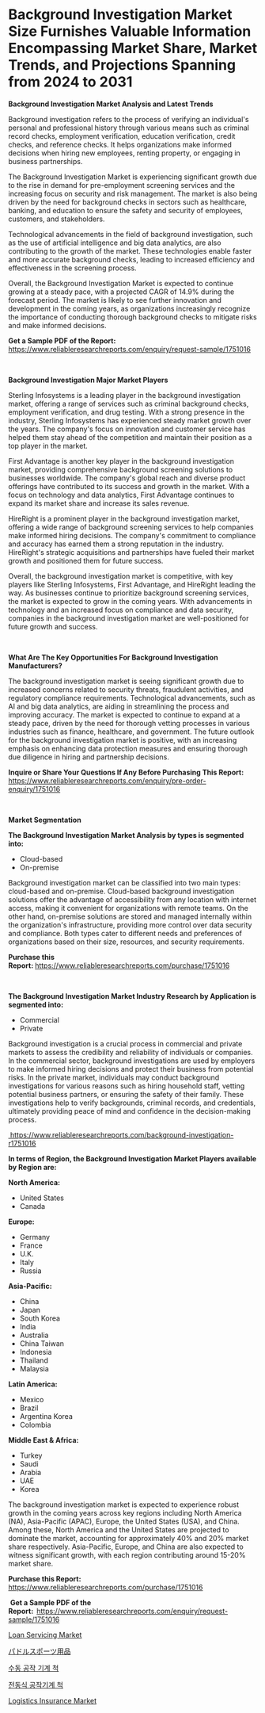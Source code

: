 <p><h1>Background Investigation Market Size Furnishes Valuable Information Encompassing Market Share, Market Trends, and Projections Spanning from 2024 to 2031</h1></p><p><strong>Background Investigation Market Analysis and Latest Trends</strong></p>
<p><p>Background investigation refers to the process of verifying an individual's personal and professional history through various means such as criminal record checks, employment verification, education verification, credit checks, and reference checks. It helps organizations make informed decisions when hiring new employees, renting property, or engaging in business partnerships.</p><p>The Background Investigation Market is experiencing significant growth due to the rise in demand for pre-employment screening services and the increasing focus on security and risk management. The market is also being driven by the need for background checks in sectors such as healthcare, banking, and education to ensure the safety and security of employees, customers, and stakeholders.</p><p>Technological advancements in the field of background investigation, such as the use of artificial intelligence and big data analytics, are also contributing to the growth of the market. These technologies enable faster and more accurate background checks, leading to increased efficiency and effectiveness in the screening process.</p><p>Overall, the Background Investigation Market is expected to continue growing at a steady pace, with a projected CAGR of 14.9% during the forecast period. The market is likely to see further innovation and development in the coming years, as organizations increasingly recognize the importance of conducting thorough background checks to mitigate risks and make informed decisions.</p></p>
<p><strong>Get a Sample PDF of the Report:&nbsp;</strong> <a href="https://www.reliableresearchreports.com/enquiry/request-sample/1751016">https://www.reliableresearchreports.com/enquiry/request-sample/1751016</a></p>
<p>&nbsp;</p>
<p><strong>Background Investigation Major Market Players</strong></p>
<p><p>Sterling Infosystems is a leading player in the background investigation market, offering a range of services such as criminal background checks, employment verification, and drug testing. With a strong presence in the industry, Sterling Infosystems has experienced steady market growth over the years. The company's focus on innovation and customer service has helped them stay ahead of the competition and maintain their position as a top player in the market.</p><p>First Advantage is another key player in the background investigation market, providing comprehensive background screening solutions to businesses worldwide. The company's global reach and diverse product offerings have contributed to its success and growth in the market. With a focus on technology and data analytics, First Advantage continues to expand its market share and increase its sales revenue.</p><p>HireRight is a prominent player in the background investigation market, offering a wide range of background screening services to help companies make informed hiring decisions. The company's commitment to compliance and accuracy has earned them a strong reputation in the industry. HireRight's strategic acquisitions and partnerships have fueled their market growth and positioned them for future success.</p><p>Overall, the background investigation market is competitive, with key players like Sterling Infosystems, First Advantage, and HireRight leading the way. As businesses continue to prioritize background screening services, the market is expected to grow in the coming years. With advancements in technology and an increased focus on compliance and data security, companies in the background investigation market are well-positioned for future growth and success.</p></p>
<p>&nbsp;</p>
<p><strong>What Are The Key Opportunities For Background Investigation Manufacturers?</strong></p>
<p><p>The background investigation market is seeing significant growth due to increased concerns related to security threats, fraudulent activities, and regulatory compliance requirements. Technological advancements, such as AI and big data analytics, are aiding in streamlining the process and improving accuracy. The market is expected to continue to expand at a steady pace, driven by the need for thorough vetting processes in various industries such as finance, healthcare, and government. The future outlook for the background investigation market is positive, with an increasing emphasis on enhancing data protection measures and ensuring thorough due diligence in hiring and partnership decisions.</p></p>
<p><strong>Inquire or Share Your Questions If Any Before Purchasing This Report:</strong> <a href="https://www.reliableresearchreports.com/enquiry/pre-order-enquiry/1751016">https://www.reliableresearchreports.com/enquiry/pre-order-enquiry/1751016</a></p>
<p>&nbsp;</p>
<p><strong>Market Segmentation</strong></p>
<p><strong>The Background Investigation Market Analysis by types is segmented into:</strong></p>
<p><ul><li>Cloud-based</li><li>On-premise</li></ul></p>
<p><p>Background investigation market can be classified into two main types: cloud-based and on-premise. Cloud-based background investigation solutions offer the advantage of accessibility from any location with internet access, making it convenient for organizations with remote teams. On the other hand, on-premise solutions are stored and managed internally within the organization's infrastructure, providing more control over data security and compliance. Both types cater to different needs and preferences of organizations based on their size, resources, and security requirements.</p></p>
<p><strong>Purchase this Report:&nbsp;</strong><a href="https://www.reliableresearchreports.com/purchase/1751016">https://www.reliableresearchreports.com/purchase/1751016</a></p>
<p>&nbsp;</p>
<p><strong>The Background Investigation Market Industry Research by Application is segmented into:</strong></p>
<p><ul><li>Commercial</li><li>Private</li></ul></p>
<p><p>Background investigation is a crucial process in commercial and private markets to assess the credibility and reliability of individuals or companies. In the commercial sector, background investigations are used by employers to make informed hiring decisions and protect their business from potential risks. In the private market, individuals may conduct background investigations for various reasons such as hiring household staff, vetting potential business partners, or ensuring the safety of their family. These investigations help to verify backgrounds, criminal records, and credentials, ultimately providing peace of mind and confidence in the decision-making process.</p></p>
<p><a href="https://www.reliableresearchreports.com/background-investigation-r1751016">&nbsp;https://www.reliableresearchreports.com/background-investigation-r1751016</a></p>
<p><strong>In terms of Region, the Background Investigation Market Players available by Region are:</strong></p>
<p>
    <p> <strong> North America: </strong>
        <ul>
            <li>United States</li>
            <li>Canada</li>
        </ul>
        </p> 
    <p> <strong> Europe: </strong>
        <ul>
            <li>Germany</li>
            <li>France</li>
            <li>U.K.</li>
            <li>Italy</li>
            <li>Russia</li>
        </ul>
        </p> 
    <p> <strong> Asia-Pacific: </strong>
        <ul>
            <li>China</li>
            <li>Japan</li>
            <li>South Korea</li>
            <li>India</li>
            <li>Australia</li>
            <li>China Taiwan</li>
            <li>Indonesia</li>
            <li>Thailand</li>
            <li>Malaysia</li>
        </ul>
        </p> 
    <p> <strong> Latin America: </strong>
        <ul>
            <li>Mexico</li>
            <li>Brazil</li>
            <li>Argentina Korea</li>
            <li>Colombia</li>
        </ul>
        </p> 
    <p> <strong> Middle East & Africa: </strong>
        <ul>
            <li>Turkey</li>
            <li>Saudi</li>
            <li>Arabia</li>
            <li>UAE</li>
            <li>Korea</li>
        </ul>
    </p>
    </p>
<p><p>The background investigation market is expected to experience robust growth in the coming years across key regions including North America (NA), Asia-Pacific (APAC), Europe, the United States (USA), and China. Among these, North America and the United States are projected to dominate the market, accounting for approximately 40% and 20% market share respectively. Asia-Pacific, Europe, and China are also expected to witness significant growth, with each region contributing around 15-20% market share.</p></p>
<p><strong>Purchase this Report: </strong><a href="https://www.reliableresearchreports.com/purchase/1751016">https://www.reliableresearchreports.com/purchase/1751016</a></p>
<p>&nbsp;<strong>Get a Sample PDF of the Report:&nbsp;&nbsp;</strong><a href="https://www.reliableresearchreports.com/enquiry/request-sample/1751016">https://www.reliableresearchreports.com/enquiry/request-sample/1751016</a></p>
<p><strong></strong></p>
<p><p><a href="https://github.com/kmatchooka/Market-Research-Report-List-2/blob/main/loan-servicing-market.md">Loan Servicing Market</a></p><p><a href="https://github.com/DeonBoer2023/Market-Research-Report-List-2/blob/main/560899568989.md">パドルスポーツ用品</a></p><p><a href="https://github.com/kein8762/Market-Research-Report-List-3/blob/main/940677286241.md">수동 공작 기계 척</a></p><p><a href="https://github.com/erwindropdead54/Market-Research-Report-List-2/blob/main/779439386242.md">전동식 공작기계 척</a></p><p><a href="https://github.com/liliskanaya73/Market-Research-Report-List-2/blob/main/logistics-insurance-market.md">Logistics Insurance Market</a></p></p>